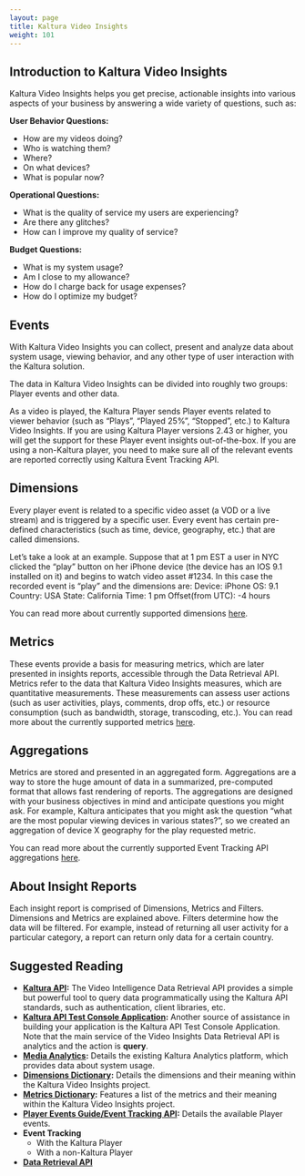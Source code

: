 ```yaml
---
layout: page
title: Kaltura Video Insights
weight: 101
---
```


## Introduction to Kaltura Video Insights  
Kaltura Video Insights helps you get precise, actionable insights into various aspects of your business by answering a wide variety of questions, such as:

**User Behavior Questions:**
* How are my videos doing?
* Who is watching them?
* Where?
* On what devices?
* What is popular now?

**Operational Questions:**
* What is the quality of service my users are experiencing?
* Are there any glitches?
* How can I improve my quality of service?

**Budget Questions:**
* What is my system usage?
* Am I close to my allowance?
* How do I charge back for usage expenses?
* How do I optimize my budget?

## Events  
With Kaltura Video Insights you can collect, present and analyze data about system usage, viewing behavior, and any other type of user interaction with the Kaltura solution.

The data in Kaltura Video Insights can be divided into roughly two groups: Player events and other data.

As a video is played, the Kaltura Player sends Player events related to viewer behavior (such as “Plays”, “Played 25%”, “Stopped”, etc.) to Kaltura Video Insights. If you are using Kaltura Player versions 2.43 or higher, you will get the support for these Player event insights out-of-the-box. If you are using a non-Kaltura player, you need to make sure all of the relevant events are reported correctly using Kaltura Event Tracking API. 


## Dimensions  

Every player event is related to a specific video asset (a VOD or a live stream) and is triggered by a specific user. Every event has certain pre-defined characteristics (such as time, device, geography, etc.) that are called dimensions.

Let’s take a look at an example.
Suppose that at 1 pm EST a user in NYC clicked the “play” button on her iPhone device (the device has an IOS 9.1 installed on it) and begins to watch video asset #1234.
In this case the recorded event is “play” and the dimensions are:
Device: iPhone
OS: 9.1
Country: USA
State: California
Time: 1 pm
Offset(from UTC): -4 hours

You can read more about currently supported dimensions [here](https://vpaas.kaltura.com/documentation/08_Video-Analytics-and-Insights/DimensionsLexicon.html).

## Metrics  
These events provide a basis for measuring metrics, which are later presented in insights reports, accessible through the Data Retrieval API. Metrics refer to the data that Kaltura Video Insights measures, which are quantitative measurements. These measurements can assess user actions (such as user activities, plays, comments, drop offs, etc.) or resource consumption (such as bandwidth, storage, transcoding, etc.).
You can read more about the currently supported metrics [here](https://vpaas.kaltura.com/documentation/08_Video-Analytics-and-Insights/MetricsLexicon.html).

## Aggregations  

Metrics are stored and presented in an aggregated form. Aggregations are a way to store the huge amount of data in a summarized, pre-computed format that allows fast rendering of reports. The aggregations are designed with your business objectives in mind and anticipate questions you might ask. For example, Kaltura anticipates that you might ask the question “what are the most popular viewing devices in various states?”, so we created an aggregation of device X geography for the play requested metric.

You can read more about the currently supported Event Tracking API aggregations [here](https://vpaas.kaltura.com/documentation/08_Video-Analytics-and-Insights/EventTrackingAPI.html).

## About Insight Reports  
Each insight report is comprised of Dimensions, Metrics and Filters. Dimensions and Metrics are explained above. Filters determine how the data will be filtered. For example, instead of returning all user activity for a particular category, a report can return only data for a certain country.
 
## Suggested Reading  
* **[Kaltura API](http://www.kaltura.com/api_v3/testmeDoc/index.php?page=overview):** The Video Intelligence Data Retrieval API provides a simple but powerful tool to query data programmatically using the Kaltura API standards, such as authentication, client libraries, etc.
* **[Kaltura API Test Console Application](http://www.kaltura.com/api_v3/testme/index.php):** Another source of assistance in building your application is the Kaltura API Test Console Application. Note that the main service of the Video Insights Data Retrieval API is analytics and the action is **query**.
* **[Media Analytics](https://vpaas.kaltura.com/documentation/08_Video-Analytics-and-Insights/media-analytics.html):** Details the existing Kaltura Analytics platform, which provides data about system usage.
* **[Dimensions Dictionary](https://vpaas.kaltura.com/documentation/08_Video-Analytics-and-Insights/DimensionsLexicon.html):** Details the dimensions and their meaning within the Kaltura Video Insights project.
* **[Metrics Dictionary](https://vpaas.kaltura.com/documentation/08_Video-Analytics-and-Insights/MetricsLexicon.html):** Features a list of the metrics and their meaning within the Kaltura Video Insights project.
* **[Player Events Guide/Event Tracking API](https://github.com/kaltura/DeveloperPortalDocs/blob/master/documentation/08_Video-Analytics-and-Insights/EventTrackingAPI.md):** Details the available Player events.
* **Event Tracking**
     * With the Kaltura Player
     * With a non-Kaltura Player
* **[Data Retrieval API](https://vpaas.kaltura.com/documentation/08_Video-Analytics-and-Insights/DataRetrievalAPI.html)**
